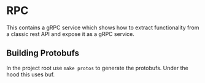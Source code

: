 # RPC

This contains a gRPC service which shows how to extract functionality from a classic rest API and expose it as a gRPC service.

## Building Protobufs

In the project root use `make protos` to generate the protobufs. Under the hood this uses buf.
